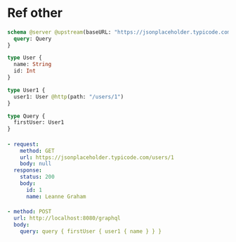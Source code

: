 # Ref other

####

```graphql @server
schema @server @upstream(baseURL: "https://jsonplaceholder.typicode.com") {
  query: Query
}

type User {
  name: String
  id: Int
}

type User1 {
  user1: User @http(path: "/users/1")
}

type Query {
  firstUser: User1
}
```

####

```yml @mock
- request:
    method: GET
    url: https://jsonplaceholder.typicode.com/users/1
    body: null
  response:
    status: 200
    body:
      id: 1
      name: Leanne Graham
```

####

```yml @assert
- method: POST
  url: http://localhost:8080/graphql
  body:
    query: query { firstUser { user1 { name } } }
```
